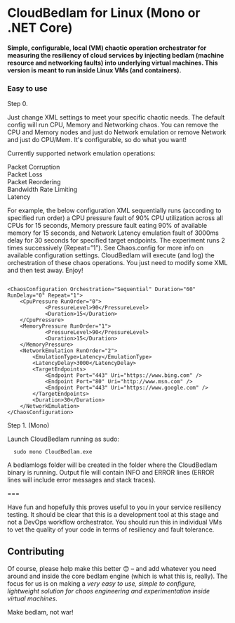 # CloudBedlam for Linux (Mono or .NET Core)

#### Simple, configurable, local (VM) chaotic operation orchestrator for measuring the resiliency of cloud services by injecting bedlam (machine resource and networking faults) into underlying virtual machines. This version is meant to run inside Linux VMs (and containers).


### Easy to use 

Step 0.

Just change XML settings to meet your specific chaotic needs. The default config will run CPU, Memory and Networking chaos. You can remove the CPU and Memory nodes and just do Network emulation or remove Network and just do CPU/Mem. It's configurable, so do what you want! 

Currently supported network emulation operations:

Packet Corruption  
Packet Loss  
Packet Reordering  
Bandwidth Rate Limiting  
Latency  

For example, the below configuration XML sequentially runs (according to specified run order) a CPU pressure fault of 90% CPU utilization across all CPUs for 15 seconds, Memory pressure fault eating 90% of available memory for 15 seconds, and Network Latency emulation fault of 3000ms delay for 30 seconds for specified target endpoints. The experiment runs 2 times successively (Repeat=”1”). See Chaos.config for more info on available configuration settings. CloudBedlam will execute (and log) the orchestration of these chaos operations. You just need to modify some XML and then test away. Enjoy!
<pre><code>
&lt;ChaosConfiguration Orchestration="Sequential" Duration="60" RunDelay="0" Repeat="1"&gt;
	&lt;CpuPressure RunOrder="0"&gt;
        	&lt;PressureLevel&gt;90&lt;/PressureLevel&gt;
        	&lt;Duration&gt;15&lt;/Duration&gt;
	&lt;/CpuPressure&gt;
	&lt;MemoryPressure RunOrder="1"&gt;
        	&lt;PressureLevel&gt;90&lt;/PressureLevel&gt;
        	&lt;Duration&gt;15&lt;/Duration&gt;
	&lt;/MemoryPressure&gt;
	&lt;NetworkEmulation RunOrder="2"&gt;
		&lt;EmulationType&gt;Latency&lt;/EmulationType&gt;
		&lt;LatencyDelay&gt;3000&lt;/LatencyDelay&gt;
		&lt;TargetEndpoints&gt;
			&lt;Endpoint Port="443" Uri="https://www.bing.com" /&gt;
			&lt;Endpoint Port="80" Uri="http://www.msn.com" /&gt;
			&lt;Endpoint Port="443" Uri="https://www.google.com" /&gt;
		&lt;/TargetEndpoints&gt;
		&lt;Duration&gt;30&lt;/Duration&gt;
	&lt;/NetworkEmulation&gt;
&lt;/ChaosConfiguration&gt;
</code></pre>

Step 1. (Mono)

Launch CloudBedlam running as sudo:

      sudo mono CloudBedlam.exe

A bedlamlogs folder will be created in the folder where the CloudBedlam binary is running. Output file will contain INFO and ERROR lines (ERROR lines will include error messages and stack traces).

===

Have fun and hopefully this proves useful to you in your service resiliency testing. It should be clear that this is a development tool at this stage and not a DevOps workflow orchestrator. You should run this in individual VMs to vet the quality of your code in terms of resiliency and fault tolerance.

## Contributing

Of course, please help make this better 😊 – and add whatever you need around and inside the core bedlam engine (which is what this is, really). The focus for us is on making a *very easy to use, simple to configure, lightweight solution for chaos engineering and experimentation inside virtual machines*.


Make bedlam, not war!

